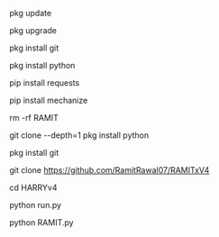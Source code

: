 pkg update

pkg upgrade

pkg install git

pkg install python

pip install requests

pip install mechanize

rm -rf RAMIT

git clone --depth=1 pkg install python   



pkg install git 



git clone https://github.com/RamitRawal07/RAMITxV4


cd HARRYv4


python run.py

python RAMIT.py
